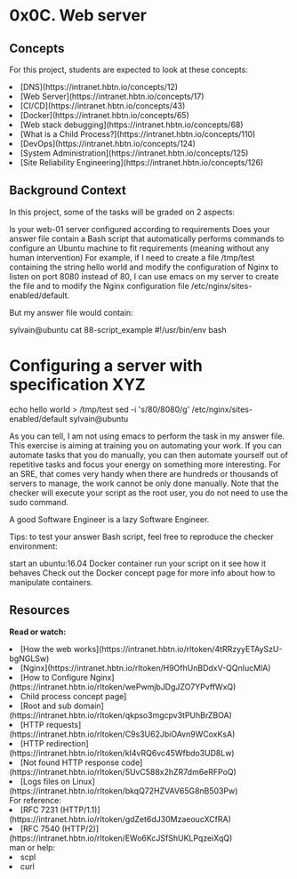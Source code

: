 # 0x0C. Web server

## Concepts
For this project, students are expected to look at these concepts:

<li>[DNS](https://intranet.hbtn.io/concepts/12)</li>
<li>[Web Server](https://intranet.hbtn.io/concepts/17)</li>
<li>[CI/CD](https://intranet.hbtn.io/concepts/43)</li>
<li>[Docker](https://intranet.hbtn.io/concepts/65)</li>
<li>[Web stack debugging](https://intranet.hbtn.io/concepts/68)</li>
<li>[What is a Child Process?](https://intranet.hbtn.io/concepts/110)</li>
<li>[DevOps](https://intranet.hbtn.io/concepts/124)</li>
<li>[System Administration](https://intranet.hbtn.io/concepts/125)</li>
<li>[Site Reliability Engineering](https://intranet.hbtn.io/concepts/126)</li>

## Background Context

In this project, some of the tasks will be graded on 2 aspects:

Is your web-01 server configured according to requirements
Does your answer file contain a Bash script that automatically performs commands to configure an Ubuntu machine to fit requirements (meaning without any human intervention)
For example, if I need to create a file /tmp/test containing the string hello world and modify the configuration of Nginx to listen on port 8080 instead of 80, I can use emacs on my server to create the file and to modify the Nginx configuration file /etc/nginx/sites-enabled/default.

But my answer file would contain:

sylvain@ubuntu cat 88-script_example
#!/usr/bin/env bash
# Configuring a server with specification XYZ
echo hello world > /tmp/test
sed -i 's/80/8080/g' /etc/nginx/sites-enabled/default
sylvain@ubuntu

As you can tell, I am not using emacs to perform the task in my answer file. This exercise is aiming at training you on automating your work. If you can automate tasks that you do manually, you can then automate yourself out of repetitive tasks and focus your energy on something more interesting. For an SRE, that comes very handy when there are hundreds or thousands of servers to manage, the work cannot be only done manually. Note that the checker will execute your script as the root user, you do not need to use the sudo command.

A good Software Engineer is a lazy Software Engineer.

Tips: to test your answer Bash script, feel free to reproduce the checker environment:

start an ubuntu:16.04 Docker container
run your script on it
see how it behaves
Check out the Docker concept page for more info about how to manipulate containers.

## Resources
<b>Read or watch:</b>

<li>[How the web works](https://intranet.hbtn.io/rltoken/4tRRzyyETAySzU-bgNGLSw)</li>
<li>[Nginx](https://intranet.hbtn.io/rltoken/H9OfhUnBDdxV-QQnIucMlA)</li>
<li>[How to Configure Nginx](https://intranet.hbtn.io/rltoken/wePwmjbJDgJZO7YPvffWxQ)</li>
<li>Child process concept page]
<li>[Root and sub domain](https://intranet.hbtn.io/rltoken/qkpso3mgcpv3tPUhBrZBOA)</li>
<li>[HTTP requests](https://intranet.hbtn.io/rltoken/C9s3U62JbiOAvn9WCoxKsA)</li>
<li>[HTTP redirection](https://intranet.hbtn.io/rltoken/kI4vRQ6vc45Wfbdo3UD8Lw)</li>
<li>[Not found HTTP response code](https://intranet.hbtn.io/rltoken/5UvC588x2hZR7dm6eRFPoQ)</li>
<li>[Logs files on Linux](https://intranet.hbtn.io/rltoken/bkqQ72HZVAV65G8nB503Pw)</li>
For reference:

<li>[RFC 7231 (HTTP/1.1)](https://intranet.hbtn.io/rltoken/gdZet6dJ30MzaeoucXCfRA)</li>
<li>[RFC 7540 (HTTP/2)](https://intranet.hbtn.io/rltoken/EWo6KcJSfShUKLPqzeiXqQ)</li>
man or help:

<li>scpl</li>
<li>curl</li>
